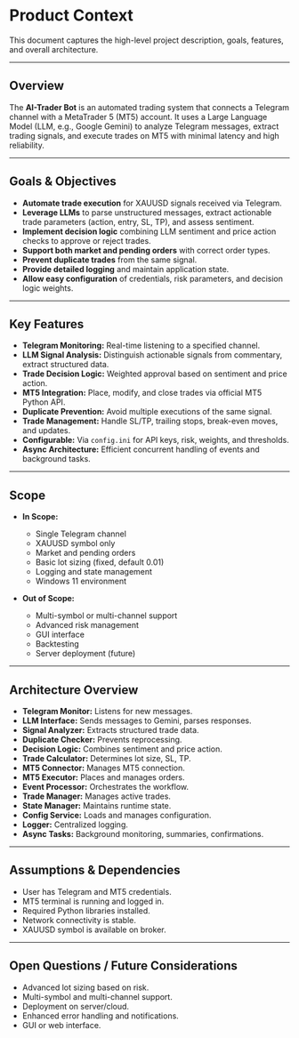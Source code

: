 # Product Context

This document captures the high-level project description, goals, features, and overall architecture.

---

## Overview

The **AI-Trader Bot** is an automated trading system that connects a Telegram channel with a MetaTrader 5 (MT5) account. It uses a Large Language Model (LLM, e.g., Google Gemini) to analyze Telegram messages, extract trading signals, and execute trades on MT5 with minimal latency and high reliability.

---

## Goals & Objectives

- **Automate trade execution** for XAUUSD signals received via Telegram.
- **Leverage LLMs** to parse unstructured messages, extract actionable trade parameters (action, entry, SL, TP), and assess sentiment.
- **Implement decision logic** combining LLM sentiment and price action checks to approve or reject trades.
- **Support both market and pending orders** with correct order types.
- **Prevent duplicate trades** from the same signal.
- **Provide detailed logging** and maintain application state.
- **Allow easy configuration** of credentials, risk parameters, and decision logic weights.

---

## Key Features

- **Telegram Monitoring:** Real-time listening to a specified channel.
- **LLM Signal Analysis:** Distinguish actionable signals from commentary, extract structured data.
- **Trade Decision Logic:** Weighted approval based on sentiment and price action.
- **MT5 Integration:** Place, modify, and close trades via official MT5 Python API.
- **Duplicate Prevention:** Avoid multiple executions of the same signal.
- **Trade Management:** Handle SL/TP, trailing stops, break-even moves, and updates.
- **Configurable:** Via `config.ini` for API keys, risk, weights, and thresholds.
- **Async Architecture:** Efficient concurrent handling of events and background tasks.

---

## Scope

- **In Scope:**
  - Single Telegram channel
  - XAUUSD symbol only
  - Market and pending orders
  - Basic lot sizing (fixed, default 0.01)
  - Logging and state management
  - Windows 11 environment

- **Out of Scope:**
  - Multi-symbol or multi-channel support
  - Advanced risk management
  - GUI interface
  - Backtesting
  - Server deployment (future)

---

## Architecture Overview

- **Telegram Monitor:** Listens for new messages.
- **LLM Interface:** Sends messages to Gemini, parses responses.
- **Signal Analyzer:** Extracts structured trade data.
- **Duplicate Checker:** Prevents reprocessing.
- **Decision Logic:** Combines sentiment and price action.
- **Trade Calculator:** Determines lot size, SL, TP.
- **MT5 Connector:** Manages MT5 connection.
- **MT5 Executor:** Places and manages orders.
- **Event Processor:** Orchestrates the workflow.
- **Trade Manager:** Manages active trades.
- **State Manager:** Maintains runtime state.
- **Config Service:** Loads and manages configuration.
- **Logger:** Centralized logging.
- **Async Tasks:** Background monitoring, summaries, confirmations.

---

## Assumptions & Dependencies

- User has Telegram and MT5 credentials.
- MT5 terminal is running and logged in.
- Required Python libraries installed.
- Network connectivity is stable.
- XAUUSD symbol is available on broker.

---

## Open Questions / Future Considerations

- Advanced lot sizing based on risk.
- Multi-symbol and multi-channel support.
- Deployment on server/cloud.
- Enhanced error handling and notifications.
- GUI or web interface.